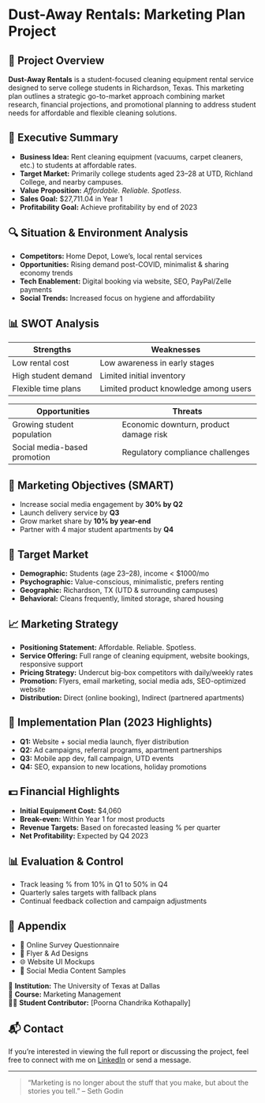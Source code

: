 # Dust-Away Rentals: Marketing Plan Project

## 📌 Project Overview

**Dust-Away Rentals** is a student-focused cleaning equipment rental service designed to serve college students in Richardson, Texas. This marketing plan outlines a strategic go-to-market approach combining market research, financial projections, and promotional planning to address student needs for affordable and flexible cleaning solutions.

## 🎯 Executive Summary

- **Business Idea:** Rent cleaning equipment (vacuums, carpet cleaners, etc.) to students at affordable rates.
- **Target Market:** Primarily college students aged 23–28 at UTD, Richland College, and nearby campuses.
- **Value Proposition:** *Affordable. Reliable. Spotless.*
- **Sales Goal:** $27,711.04 in Year 1
- **Profitability Goal:** Achieve profitability by end of 2023

## 🔍 Situation & Environment Analysis

- **Competitors:** Home Depot, Lowe’s, local rental services  
- **Opportunities:** Rising demand post-COVID, minimalist & sharing economy trends  
- **Tech Enablement:** Digital booking via website, SEO, PayPal/Zelle payments  
- **Social Trends:** Increased focus on hygiene and affordability

## 📊 SWOT Analysis

| Strengths                            | Weaknesses                               |
|--------------------------------------|------------------------------------------|
| Low rental cost                      | Low awareness in early stages            |
| High student demand                  | Limited initial inventory                |
| Flexible time plans                  | Limited product knowledge among users    |

| Opportunities                        | Threats                                  |
|--------------------------------------|------------------------------------------|
| Growing student population           | Economic downturn, product damage risk   |
| Social media-based promotion         | Regulatory compliance challenges         |

## 🎯 Marketing Objectives (SMART)

- Increase social media engagement by **30% by Q2**
- Launch delivery service by **Q3**
- Grow market share by **10% by year-end**
- Partner with 4 major student apartments by **Q4**

## 🎯 Target Market

- **Demographic:** Students (age 23–28), income < $1000/mo  
- **Psychographic:** Value-conscious, minimalistic, prefers renting  
- **Geographic:** Richardson, TX (UTD & surrounding campuses)  
- **Behavioral:** Cleans frequently, limited storage, shared housing

## 📈 Marketing Strategy

- **Positioning Statement:** Affordable. Reliable. Spotless.  
- **Service Offering:** Full range of cleaning equipment, website bookings, responsive support  
- **Pricing Strategy:** Undercut big-box competitors with daily/weekly rates  
- **Promotion:** Flyers, email marketing, social media ads, SEO-optimized website  
- **Distribution:** Direct (online booking), Indirect (partnered apartments)

## 📅 Implementation Plan (2023 Highlights)

- **Q1:** Website + social media launch, flyer distribution  
- **Q2:** Ad campaigns, referral programs, apartment partnerships  
- **Q3:** Mobile app dev, fall campaign, UTD events  
- **Q4:** SEO, expansion to new locations, holiday promotions

## 💵 Financial Highlights

- **Initial Equipment Cost:** $4,060  
- **Break-even:** Within Year 1 for most products  
- **Revenue Targets:** Based on forecasted leasing % per quarter  
- **Net Profitability:** Expected by Q4 2023  

## 📊 Evaluation & Control

- Track leasing % from 10% in Q1 to 50% in Q4  
- Quarterly sales targets with fallback plans  
- Continual feedback collection and campaign adjustments

## 📎 Appendix

- 📄 Online Survey Questionnaire  
- 📣 Flyer & Ad Designs  
- 🌐 Website UI Mockups  
- 📱 Social Media Content Samples  

🏫 **Institution:** The University of Texas at Dallas  
📘 **Course:** Marketing Management  
👩‍🎓 **Student Contributor:** [Poorna Chandrika Kothapally]


## 📬 Contact

If you’re interested in viewing the full report or discussing the project, feel free to connect with me on [LinkedIn](https://linkedin.com/in/yourprofile) or send a message.

---

> “Marketing is no longer about the stuff that you make, but about the stories you tell.” – Seth Godin
